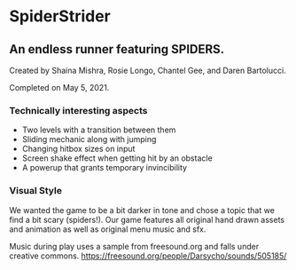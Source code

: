 # SpiderStrider
## An endless runner featuring SPIDERS.

Created by Shaina Mishra, Rosie Longo, Chantel Gee, and Daren Bartolucci.

Completed on May 5, 2021.

### Technically interesting aspects
* Two levels with a transition between them
* Sliding mechanic along with jumping 
* Changing hitbox sizes on input
* Screen shake effect when getting hit by an obstacle
* A powerup that grants temporary invincibility

### Visual Style
We wanted the game to be a bit darker in tone and chose a topic that we find a bit scary (spiders!).
Our game features all original hand drawn assets and animation as well as original menu music and sfx.

Music during play uses a sample from freesound.org and falls under creative commons.
https://freesound.org/people/Darsycho/sounds/505185/
